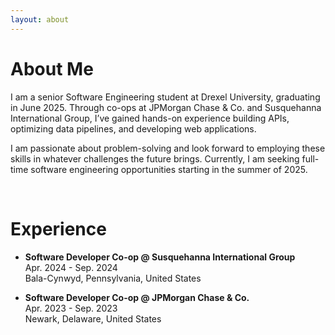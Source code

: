 ```yaml
---
layout: about 
---
```


# About Me  

I am a senior Software Engineering student at Drexel University, graduating in June 2025. Through co-ops at JPMorgan Chase & Co. and Susquehanna International Group, I’ve gained hands-on experience building APIs, optimizing data pipelines, and developing web applications.  

I am passionate about problem-solving and look forward to employing these skills in whatever challenges the future brings. Currently, I am seeking full-time software engineering opportunities starting in the summer of 2025.

<br/>

# Experience

- **Software Developer Co-op @ Susquehanna International Group**  
Apr. 2024 - Sep. 2024  
Bala-Cynwyd, Pennsylvania, United States

- **Software Developer Co-op @ JPMorgan Chase & Co.**  
Apr. 2023 - Sep. 2023  
Newark, Delaware, United States

<br/>
